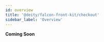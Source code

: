 ```yaml
---
id: overview
title: '@deity/falcon-front-kit/checkout'
sidebar_label: 'Overview'
---
```


**Coming Soon**
